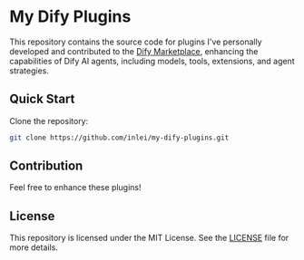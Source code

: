 # My Dify Plugins

This repository contains the source code for plugins I've personally developed and contributed to the [Dify Marketplace]([https://dify.ai/](https://cloud.dify.ai/plugins?category=discover)), enhancing the capabilities of Dify AI agents, including models, tools, extensions, and agent strategies.

## Quick Start

Clone the repository:
```bash
git clone https://github.com/inlei/my-dify-plugins.git
```

## Contribution

Feel free to enhance these plugins!

## License

This repository is licensed under the MIT License. See the [LICENSE](LICENSE) file for more details.

